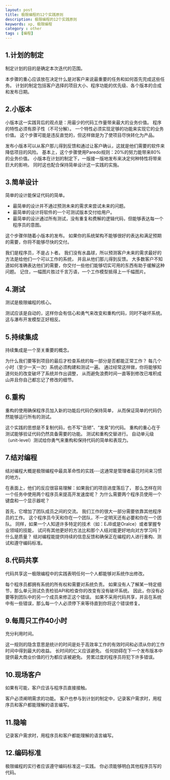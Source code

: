```yaml
---
layout: post
title: 极限编程的12个实践原则
description: 极限编程的12个实践原则
keywords: xp, 极限编程
category : other
tags : [编程]
---
```


## 1.计划的制定

制定计划的目的是确定本次迭代的范围。

本步骤的重心应该放在决定什么是对客户来说最重要的任务和如何首先完成这些任务。
计划的制定包括客户选择的项目大小、程序功能的优先级、各个版本的合成和发布日期。

## 2.小版本

小版本这一实践背后的观点是：用最少的代码工作量带来最大的业务价值。
程序的特性必须有原子性（不可分解）。
一个特性必须实现足够的功能来实现它的业务价值。
这个步骤可能是违反直觉的，但这样做是为了使项目尽快转化为产品。

发布小版本可以从客户那儿得到反馈和通过让客户确认，这就是他们需要的软件来降低项目的风险。
基本上，这个步骤使用Paredo规则：20%的努力能带来80%的业务价值。
小版本在计划的制定下，一版接一版地发布来决定何种特性将带来巨大的影响，
同时这也配合保持简单设计这一实践的实施。

## 3.简单设计

简单的设计能保证代码的简单。

<ul>
  <li>最简单的设计并不通过预测未来的需求来尝试未来的问题。</li>
  <li>最简单的设计将软件的一个可测试版本交付给用户。</li>
  <li>最简单的设计通过所有测试，没有重复和费解的逻辑代码，但能够表达每一个程序员的意图。</li>
</ul>

这个步骤伴随着小版本的发布。
如果你的系统架构不能够很好的表达和满足预期的需要，你将不能够尽快的交付。

我们是程序员，不是占卜者。
我们没有水晶球，所以预测客户未来的需求最好的方法是给他们一个可以工作的系统，
并且从他们那儿得到反馈。
大多数客户不知道如何准确表达他们的需要，你交付一些他们能够切实可用的东西有助于缓解这种问题。
记住，一幅图片胜过千言万语，一个工作模型抵得上一千幅图片。

## 4.测试

测试是极限编程的核心。

测试应该是自动的，这样你会有信心和勇气来改变和重构代码，同时不破坏系统。
这与瀑布开发模型正好相反。

## 5.持续集成

持续集成是一个至关重要的概念。

为什么我们要等到项目的最后才检查系统的每一部分是否都能正常工作？
每几个小时（至少一天一次）系统必须构建和测试一遍。
通过经常这样做，你将能够知道何处的改变破坏了系统并作出调整，
从而避免浪费时间一直等到修改已堆积成山并且你自己都忘记了修改的细节。

## 6.重构

重构的使用确保程序员加入新的功能后代码仍保持简单，
从而保证简单的代码仍然能够运行所有的测试。

这个实践的思想是不复制代码，也不写“丑陋”、“发臭”的代码。
重构的重心在于测试能够验证代码仍然具备需要的功能。
测试和重构交替进行。
自动单元级（unit-level）测试给你勇气来重构和保持代码的简单和表现力。

## 7.结对编程

结对编程大概是极限编程中最具革命性的实践---这通常是管理者最花时间来习惯的地方。

在表面上，他们的反应很容易理解：如果我们的项目进度落后了，
那么怎样在同一个任务中使用两个程序员来提高开发速度呢？
为什么需要两个程序员使用一个键盘和一个显示器呢？

首先，它增加了团队成员之间的交流。
我们工作的很大一部分需要依靠其他程序员的工作。
这个程序员今天和你在一个团队，不一定明天还有必要和你在一个团队。
同样，如果一个人知道许多特定的技术（如：EJB或是Oralce）或者掌握专业领域的技能，
试问有其他更好的方法比和那个人结对能更好地向对方学习吗？
什么是质量？
结对编程能提供持续的信息反馈和确保正在编程的人进行重构、测试和遵守编码标准。

## 8.代码共享

代码共享这一极限编程中的实践表明任何一个人都能够对系统作出修改。

每个程序员都拥有系统的所有权和需要对系统负责。
如果没有人了解某一特定细节，那么单元测试负责检验API和检查你的改变有没有破坏系统。
因此，你没有必要等到团队中的另一个成员来修正这个错误。
如果不采用代码共享，并且在系统中有一些错误，那么每一个人必须停下来等待直到你将这个错误修复。

## 9.每周只工作40小时

充分利用时间。

这一规则的隐含意思是统计的时间是处于高效率工作的有效时间和必须从你的工作时间中得到最大的收益。
长时间的仁义应该避免。
任何妨碍在下一个发布版本中提供最大商业价值的行为都应该被避免。
劳累过度的程序员将犯下许多错误。

## 10.现场客户

如果有可能，客户应该与程序员直接接触。

客户必须阐明需求的功能。
客户也参与到计划的制定中，记录客户需求时，用程序员和客户都能理解的语言编写。

## 11.隐喻

记录客户需求时，用程序员和客户都能理解的语言编写。

## 12.编码标准

极限编程的实行者应该遵守编码标准这一实践。
你必须能够明白其他程序员写的代码。
